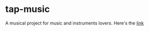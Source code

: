 # tap-music

A musical project for music and instruments lovers. Here's the [link](https://pchauhan.in/tap-music/)
